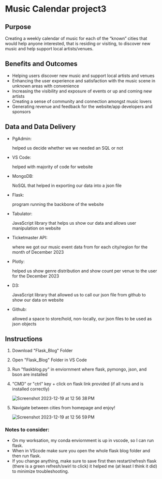 # Music Calendar project3

## Purpose
Creating a weekly calendar of music for each of the “known” cities that would help anyone interested, that is residing or visiting, to discover new music and help support local artists/venues.

## Benefits and Outcomes
- Helping users discover new music and
support local artists and venues
- Enhancing the user experience and
satisfaction with the music scene in
unknown areas with convenience
- Increasing the visibility and exposure of
events or up and coming new artists
- Creating a sense of community and
connection amongst music lovers
- Generating revenue and feedback for the
website/app developers and sponsors

## Data and Data Delivery
- PgAdmin:
  
  helped us decide whether we we needed an SQL or not
- VS Code:
  
  helped with majority of code for website
- MongoDB:
  
  NoSQL that helped in exporting our data into a json file
- Flask:
  
  program running the backbone of the website
- Tabulator:
  
  JavaScript library that helps us show our data and allows user manipulation on website
- Ticketmaster API:
  
  where we got our music event data from for each city/region for the month of December 2023
- Plotly:
  
  helped us show genre distribution and show count per venue to the user for the December 2023
- D3:
  
  JavaScript library that allowed us to call our json file from github to show our data on website
- Github:
  
  allowed a space to store/hold, non-locally, our json files to be used as json objects

## Instructions
1. Download "Flask_Blog" Folder
2. Open "Flask_Blog" Folder in VS Code
3. Run "flaskblog.py" in enviornment where flask, pymongo, json, and bson are installed
4. "CMD" or "ctrl" key + click on flask link provided (if all runs and is installed correctly)
   
   ![Screenshot 2023-12-19 at 12 56 38 PM](https://github.com/vincehsanchez/project3-music-app/assets/141890646/cb80eeb4-c302-480c-839d-28e30ff7ced9)

6. Navigate between cities from homepage and enjoy!

   ![Screenshot 2023-12-19 at 12 56 59 PM](https://github.com/vincehsanchez/project3-music-app/assets/141890646/7fe8b22d-968b-4ce6-8474-18a893da4452)


### Notes to consider:
- On my worksation, my conda enviornment is up in vscode, so I can run flask.
- When in VScode make sure you open the whole flask blog folder and then run flask.
- If you change anything, make sure to save first then restart/refresh flask (there is a green refresh/swirl to click) it
  helped me (at least I think it did) to minimize troubleshooting.
